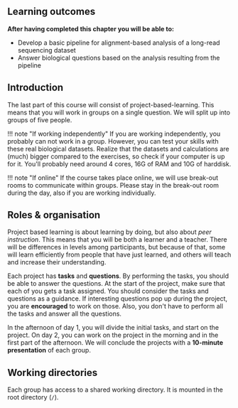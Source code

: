 ## Learning outcomes

**After having completed this chapter you will be able to:**

* Develop a basic pipeline for alignment-based analysis of a long-read sequencing dataset
* Answer biological questions based on the analysis resulting from the pipeline

## Introduction

The last part of this course will consist of project-based-learning. This means that you will work in groups on a single question. We will split up into groups of five people.

!!! note "If working independently"
    If you are working independently, you probably can not work in a group. However, you can test your skills with these real biological datasets. Realize that the datasets and calculations are (much) bigger compared to the exercises, so check if your computer is up for it. You'll probably need around 4 cores, 16G of RAM and 10G of harddisk.

!!! note "If online"
    If the course takes place online, we will use break-out rooms to communicate within groups. Please stay in the break-out room during the day, also if you are working individually.

## Roles & organisation

Project based learning is about learning by doing, but also about *peer instruction*. This means that you will be both a learner and a teacher. There will be differences in levels among participants, but because of that, some will learn efficiently from people that have just learned, and others will teach and increase their understanding.

Each project has **tasks** and **questions**. By performing the tasks, you should be able to answer the questions. At the start of the project, make sure that each of you gets a task assigned. You should consider the tasks and questions as a guidance. If interesting questions pop up during the project, you are **encouraged** to work on those. Also, you don't have to perform all the tasks and answer all the questions.

In the afternoon of day 1, you will divide the initial tasks, and start on the project. On day 2, you can work on the project in the morning and in the first part of the afternoon. We will conclude the projects with a **10-minute presentation** of each group.

## Working directories

Each group has access to a shared working directory. It is mounted in the root directory (`/`). 

